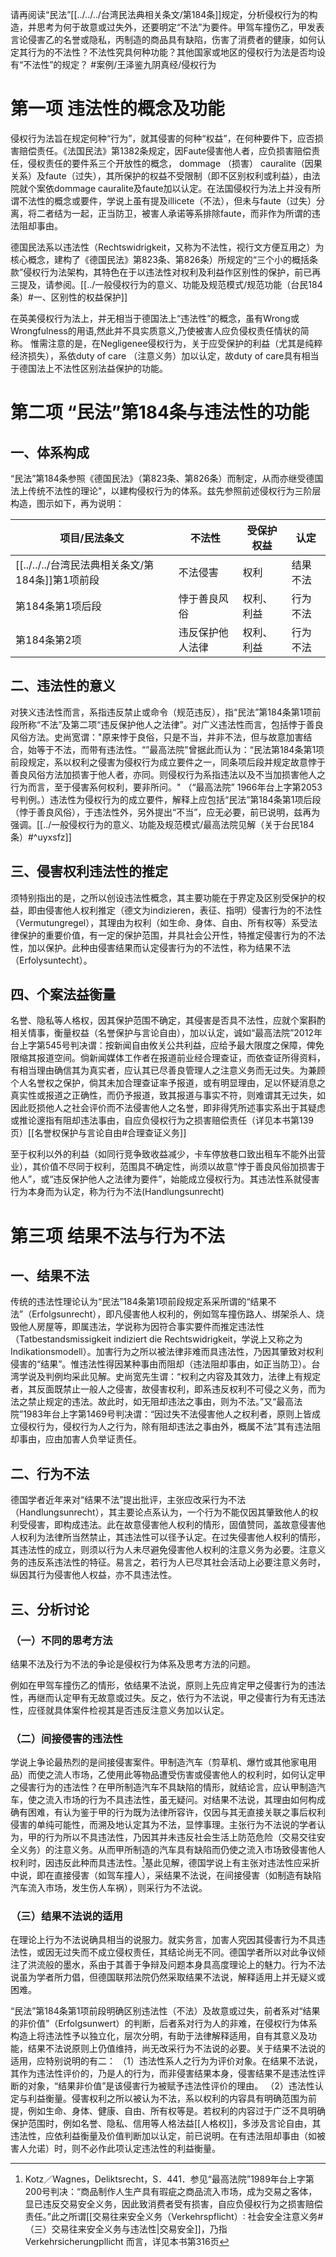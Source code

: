 请再阅读“民法”[[../../../台湾民法典相关条文/第184条]]规定，分析侵权行为的构造，并思考为何于故意或过失外，还要明定“不法”为要件。甲驾车撞伤乙，甲发表言论侵害乙的名誉或隐私，丙制造的商品具有缺陷，伤害了消费者的健康，如何认定其行为的不法性？不法性究具何种功能？其他国家或地区的侵权行为法是否均设有“不法性”的规定？ #案例/王泽鉴九阴真经/侵权行为 

# 第一项 违法性的概念及功能

侵权行为法旨在规定何种“行为”，就其侵害的何种“权益”，在何种要件下，应否损害赔偿责任。《法国民法》第1382条规定，因Faute侵害他人者，应负损害赔偿责任，侵权责任的要件系三个开放性的概念， dommage （损害） cauralite（因果关系）及faute（过失），其所保护的权益不受限制（即不区别权利或利益），由法院就个案依dommage cauralite及faute加以认定。在法国侵权行为法上并没有所谓不法性的概念或要件，学说上虽有提及illicete（不法），但未与faute（过失）分离，将二者结为一起，正当防卫，被害人承诺等系排除faute，而非作为所谓的违法阻却事由。

德国民法系以违法性（Rechtswidrigkeit，又称为不法性，视行文方便互用之）为核心概念，建构了《德国民法》第823条、第826条）所规定的“三个小的概括条款”侵权行为法架构，其特色在于以违法性对权利及利益作区别性的保护，前已再三提及，请参阅。[[../一般侵权行为的意义、功能及规范模式/规范功能（台民184条）#一、区别性的权益保护]]

在英美侵权行为法上，并无相当于德国法上“违法性”的概念，虽有Wrong或Wrongfulness的用语,然此并不具实质意义,乃使被害人应负侵权责任情状的简称。 惟需注意的是，在Negligenee侵权行为，关于应受保护的利益（尤其是纯粹经济损失），系依duty of care （注意义务）加以认定，故duty of care具有相当于德国法上不法性区别法益保护的功能。

# 第二项 “民法”第184条与违法性的功能

## 一、体系构成

“民法”第184条参照《德国民法》（第823条、第826条）而制定，从而亦继受德国法上传统不法性的理论"，以建构侵权行为的体系。兹先参照前述侵权行为三阶层构造，图示如下，再为说明：

| 项目/民法条文    | 不法性           | 受保护权益 | 认定     |
| ---------------- | ---------------- | ---------- | -------- |
| [[../../../台湾民法典相关条文/第184条]]第1项前段 | 不法侵害         | 权利       | 结果不法 |
| 第184条第1项后段 | 悖于善良风俗     | 权利、利益 | 行为不法 |
| 第184条第2项     | 违反保护他人法律 | 权利、利益 | 行为不法 |
                
## 二、违法性的意义

对狭义违法性而言，系指违反禁止或命令（规范违反），指“民法”第184条第1项前段所称“不法”及第二项“违反保护他人之法律”。对广义违法性而言，包括悖于善良风俗方法。史尚宽谓："原来悖于良俗，只是不当，并非不法，但与故意加害结合，始等于不法，而带有违法性。“”最高法院"曾据此而认为：“民法第184条第1项前段规定，系以权利之侵害为侵权行为成立要件之一，同条项后段并规定故意悖于善良风俗方法加损害于他人者，亦同。则侵权行为系指违法以及不当加损害他人之行为而言，至于侵害系何权利，要非所问。" （“最高法院” 1966年台上字第2053号判例。）违法性为侵权行为的成立要件，解释上应包括“民法”第184条第1项后段（悖于善良风俗），于违法性外，另外提出“不当”，应无必要，前已说明，兹再为强调。[[../一般侵权行为的意义、功能及规范模式/最高法院见解（关于台民184条）#^uyxsfz]]

## 三、侵害权利违法性的推定

须特别指出的是，之所以创设违法性概念，其主要功能在于界定及区别受保护的权益，即由侵害他人权利推定（德文为indizieren，表征、指明）侵害行为的不法性（Vermutungregel），其理由为权利（如生命、身体、自由、所有权等）系受法律保护的重要价值，有一定的保护范围，并具社会公开性，特推定侵害行为的不法性，加以保护。此种由侵害结果而认定侵害行为的不法性，称为结果不法（Erfolysuntecht）。

## 四、个案法益衡量

名誉、隐私等人格权，因其保护范围不确定，其侵害是否具不法性，应就个案斟酌相关情事，衡量权益（名誉保护与言论自由），加以认定，诚如“最高法院”2012年台上字第545号判决谓：按新闻自由攸关公共利益，应给予最大限度之保障，俾免限缩其报道空间。倘新闻媒体工作者在报道前业经合理查证，而依查证所得资料，有相当理由确信其为真实者，应认其已尽善良管理人之注意义务而无过失。为兼顾个人名誉权之保护，倘其未加合理查证率予报道，或有明显理由，足以怀疑消息之真实性或报道之正确性，而仍予报道，致其报道与事实不符，则难谓其无过失，如因此贬损他人之社会评价而不法侵害他人之名誉，即非得凭所述事实系出于其疑虑或推论邃指有阻却违法事由，自应负侵权行为之损害赔偿责任（详见本书第139页）[[名誉权保护与言论自由#合理查证义务]]

至于权利以外的利益（如同行竞争致收益减少，卡车停放巷口致出租车不能外出营业），其价值不尽同于权利，范围具不确定性，尚须以故意“悖于善良风俗加损害于他人”，或“违反保护他人之法律为要件”，始能成立侵权行为。其违法性系就侵害行为本身而为认定，称为行为不法(Handlungsunrecht)

# 第三项 结果不法与行为不法

## 一、结果不法

传统的违法性理论认为“民法”184条第1项前段规定系采所谓的“结果不法”（Erfolgsunrecht），即凡侵害他人权利的，例如驾车撞伤路人、绑架杀人、烧毁他人房屋等，即属违法，学说称为因符合事实要件而推定违法性（Tatbestandsmissigkeit indiziert die Rechtswidrigkeit，学说上又称之为Indikationsmodell）。加害行为之所以被法律非难而具违法性，乃因其肇致对权利侵害的“结果”。惟违法性得因某种事由而阻却（违法阻却事由，如正当防卫）。台湾学说及判例均采此见解。史尚宽先生谓：“权利之内容及其效力，法律上有规定者，其反面既禁止一般人之侵害，故侵害权利，即系违反权利不可侵之义务，而为法之禁止规定的违法。故此时，如无阻却违法之事由，则为不法。”又“最高法院”1983年台上字第1469号判决谓：“因过失不法侵害他人之权利者，原则上皆成立侵权行为，侵权行为人之行为，除有阻却违法之事由外，概属不法”其有违法阻却事由，应由加害人负举证责任。
## 二、行为不法

德国学者近年来对“结果不法”提出批评，主张应改采行为不法（Handlungsunrecht），其主要论点系认为，一个行为不能仅因其肇致他人的权利受侵害，即构成违法。此在故意侵害他人权利的情形，固值赞同，盖故意侵害他人权利为法律所当然禁止，其违法性可以径予认定。在过失侵害他人权利的情形，其违法性的成立，则须以行为人未尽避免侵害他人权利的注意义务为必要。注意义务的违反系违法性的特征。易言之，若行为人已尽其社会活动上必要注意义务时，纵因其行为侵害他人权益，亦不具违法性。

## 三、分析讨论

### （一）不同的思考方法

结果不法及行为不法的争论是侵权行为体系及思考方法的问题。

例如在甲驾车撞伤乙的情形，依结果不法说，原则上先应肯定甲之侵害行为的违法性，再继而认定甲有无故意或过失。反之，依行为不法说，甲之侵害行为有无违法性，应径就具体案件检视其是否违反注意义务加以认定。

### （二）间接侵害的违法性

学说上争论最热烈的是间接侵害案件。甲制造汽车（剪草机、爆竹或其他家电用品）而使之流人市场，乙使用此等物品遭受伤害或侵害他人的权利时，如何认定甲之侵害行为的违法性？在甲所制造汽车不具缺陷的情形，就结论言，应认甲制造汽车，使之流入市场的行为不具违法性，虽无疑问。对结果不法说，其理由如何构成确有困难，有认为鉴于甲的行为既为法律所容许，仅因与其无直接关联之事后权利侵害的单纯可能性，而溯及地认定其为不法，显悖事理。主张行为不法说的学者认为，甲的行为所以不具违法性，乃因其并未违反社会生活上防范危险（交易交往安全义务）的注意义务。从而甲所制造的汽车具有缺陷而仍使之流入市场致侵害他人权利时，因违反此种而具违法性。[^1]基此见解，德国学说上有主张对违法性应采折中说，即在直接侵害（如驾车撞人），采结果不法说，在间接侵害（如制造有缺陷汽车流入市场，发生伤人车祸），则采行为不法说。

### （三）结果不法说的适用

在理论上行为不法说确具相当的说服力。就实务言，加害人究因其侵害行为不具违法性，或因无过失而不成立侵权责任，其结论尚无不同。德国学者所以对此争议倾注了洪流般的墨水，系由于其善于争辩及问题本身具高度理论上的魅力。行为不法说虽为学者所力倡，但德国联邦法院仍然采取结果不法说，解释适用上并无疑义或困难。

“民法”第184条第1项前段明确区别违法性（不法）及故意或过失，前者系对“结果的非价值”（Erfolgsunwert）的判断，后者系对行为人的非难，在侵权行为体系构造上将违法性予以独立化，层次分明，有助于法律解释适用，自有其意义及功能，结果不法说原则上仍值维持，尚无改采行为不法说的必要。关于结果不法说的适用，应特别说明的有二：
（1）违法性系人之行为为评价对象。在结果不法说，其作为违法性评价的，乃是人的行为，而非侵害结果本身，侵害结果不是违法性评断的对象，“结果非价值”是该侵害行为被赋予违法性评价的理由。
（2）违法性认定与利益衡量。侵害权利之所以被认为不法，系以权利的内容具有明确范围为前提，例如生命、身体、健康、自由、所有权等是。若权利的内容过于广泛不具明确保护范围时，例如名誉、隐私、信用等人格法益[[人格权]]，多涉及言论自由，其违法性，应依利益衡量及价值判断加以认定，前已说明。在有违法阻却事由（如被害人允诺）时，则不必作此项认定违法性的利益衡量。



[^1]: Kotz／Wagnes，Deliktsrecht，S．441．参见“最高法院”1989年台上字第200号判决：“商品制作人生产具有瑕疵之商品流入市场，成为交易之客体，显已违反交易安全义务，因此致消费者受有损害，自应负侵权行为之损害赔偿责任。”此之所谓[[交易往来安全义务（Verkehrspflicht）∶ 社会安全注意义务#（三）交易往来安全义务与违法性|交易安全]]，乃指 Verkehrsicherungpllicht 而言，详见本书第316页